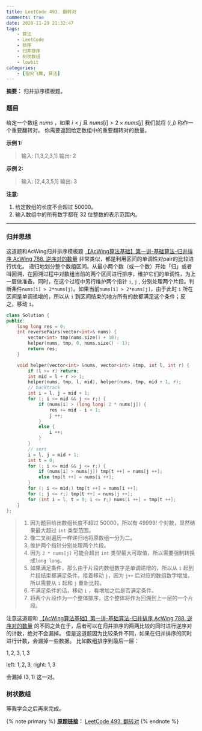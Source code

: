 ```yaml
---
title: LeetCode 493. 翻转对
comments: true
date: 2020-11-29 21:32:47
tags:
    - 算法
    - LeetCode
    - 排序
    - 归并排序
    - 树状数组
    - lowbit
categories:
    - [指尖飞舞, 算法]
---
```

__摘要：__
归并排序模板题。
<!-- more -->

### 题目

给定一个数组 $nums$ ，如果 $i < j$ 且 $nums[i] > 2 \times nums[j]$ 我们就将 $(i, j)$ 称作一个重要翻转对。
你需要返回给定数组中的重要翻转对的数量。

__示例 1:__
> 输入: [1,3,2,3,1]
> 输出: 2

__示例 2:__
> 输入: [2,4,3,5,1]
> 输出: 3

__注意:__
1. 给定数组的长度不会超过 $50000$。
2. 输入数组中的所有数字都在 $32$ 位整数的表示范围内。

___

### 归并思想
这道题和AcWing归并排序模板题 [【AcWing算法基础】第一讲-基础算法-归并排序 AcWing 788. 逆序对的数量](https://eetoa.github.io/2020/10/27/【AcWing算法基础】第一讲-基础算法-归并排序-AcWing-788-逆序对的数量/) 非常类似，都是利用区间的单调性对pair的比较进行优化。
递归地划分整个数组区间。从最小两个数（或一个数）开始「归」或者叫回溯，在回溯过程中对数组当前的两个区间进行排序，维护它们的单调性，为上一层做准备。同时，在这个过程中另行维护两个指针 `i`, `j` , 分别处理两个片段。判断条件`nums[i] > 2*nums[j]`。如果当前`nums[i] > 2*nums[j]`，由于此时 `i` 所在区间是单调递增的，所以从 `i` 到区间结束的地方所有的数都满足这个条件；反之，移动 `i`。
```C++
class Solution {
public:
    long long res = 0;                                                              // 1
    int reversePairs(vector<int>& nums) {
        vector<int> tmp(nums.size() + 10);
        helper(nums, tmp, 0, nums.size() - 1);
        return res;
    }

    void helper(vector<int> &nums, vector<int> &tmp, int l, int r) {
        if (l >= r) return;
        int mid = l + r >> 1;
        helper(nums, tmp, l, mid), helper(nums, tmp, mid + 1, r);                   // 2
        // backtrack
        int i = l, j = mid + 1;                                                     // 3
        for (; i <= mid && j <= r;) {
            if (nums[i] > (long long) 2 * nums[j]) {                                // 4
                res += mid - i + 1;                                                 // 5
                j ++;                                                                   
            }
            else {
                i ++;                                                               // 6
            }
        }
        // sort                                                                     // 7
        i = l, j = mid + 1;                                             
        int t = 0;
        for (; i <= mid && j <= r;) {
            if (nums[i] > nums[j]) tmp[t ++] = nums[j ++];
            else tmp[t ++] = nums[i ++];
        }
        for (; i <= mid;) tmp[t ++] = nums[i ++];
        for (; j <= r;) tmp[t ++] = nums[j ++];
        for (int i = l, t = 0; i <= r;) nums[i ++] = tmp[t ++];
    }
};
```
> 1. 因为题目给出数组长度不超过 $50000$，所以有 $49999!$ 个对数，显然结果最大超过 `int` 类型范围。
> 2. 像二叉树遍历一样递归地将原数组一分为二。
> 3. 维护两个指针分别处理两个片段。
> 4. 因为 `2 * nums[j]` 可能会超出 `int` 类型最大可取值，所以需要强制转换成`long long`。
> 5. 如果满足条件，那么由于片段内数组数字是单调递增的，所以从 `i` 起到片段结束都满足条件。接着移动 `j`，因为 `j++` 后对应的数组数字增加，所以需要从 `i` 起和 `j` 重新比较。
> 6. 不满足条件的话，移动 `i` ，看增加之后是否满足条件。
> 7. 将两个片段作为一个整体排序，这个整体将作为回溯到上一层的一个片段。

注意这道题和 [【AcWing算法基础】第一讲-基础算法-归并排序 AcWing 788. 逆序对的数量](https://eetoa.github.io/2020/10/27/【AcWing算法基础】第一讲-基础算法-归并排序-AcWing-788-逆序对的数量/) 的不同之处在于，后者可以在归并排序的两两比较的同时进行逆序对的计数，绝对不会漏掉。
但是这道题因为比较条件不同，如果在归并排序的同时进行计数，会漏掉一些数据。
比如数组排序到最后一层：

$1, 2, 3, 1, 3$

left: $1, 2, 3$, right: $1, 3$

会漏掉 $(3, 1)$ 这一对。

### 树状数组
等我学会之后再来完成。

{% note primary %}
__原题链接：__ [LeetCode 493. 翻转对](https://leetcode-cn.com/problems/reverse-pairs/)
{% endnote %}
